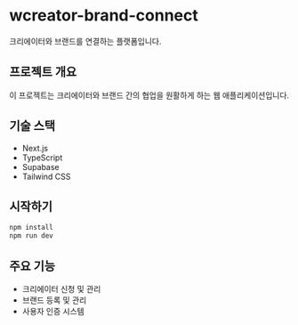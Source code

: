 # wcreator-brand-connect

크리에이터와 브랜드를 연결하는 플랫폼입니다.

## 프로젝트 개요

이 프로젝트는 크리에이터와 브랜드 간의 협업을 원활하게 하는 웹 애플리케이션입니다.

## 기술 스택

- Next.js
- TypeScript
- Supabase
- Tailwind CSS

## 시작하기

```bash
npm install
npm run dev
```

## 주요 기능

- 크리에이터 신청 및 관리
- 브랜드 등록 및 관리
- 사용자 인증 시스템